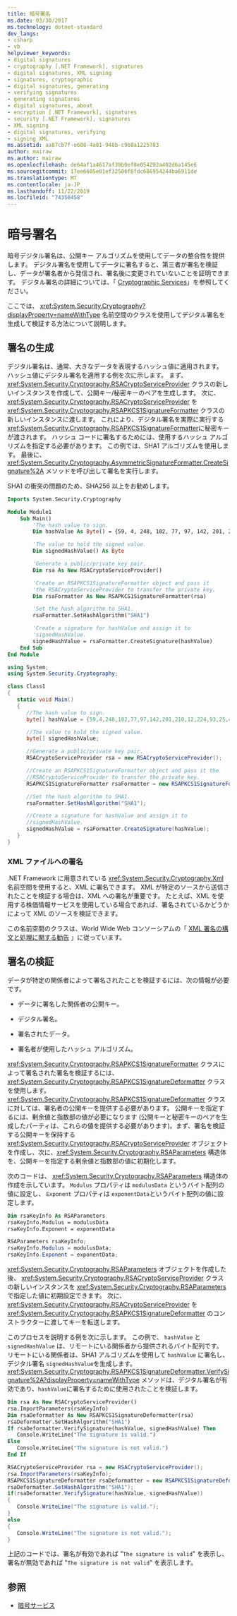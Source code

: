 ```yaml
---
title: 暗号署名
ms.date: 03/30/2017
ms.technology: dotnet-standard
dev_langs:
- csharp
- vb
helpviewer_keywords:
- digital signatures
- cryptography [.NET Framework], signatures
- digital signatures, XML signing
- signatures, cryptographic
- digital signatures, generating
- verifying signatures
- generating signatures
- digital signatures, about
- encryption [.NET Framework], signatures
- security [.NET Framework], signatures
- XML signing
- digital signatures, verifying
- signing XML
ms.assetid: aa87cb7f-e608-4a81-948b-c9b8a1225783
author: mairaw
ms.author: mairaw
ms.openlocfilehash: de64af1a4617af39b0ef8e054292a402d6a145e6
ms.sourcegitcommit: 17ee6605e01ef32506f8fdc686954244ba6911de
ms.translationtype: MT
ms.contentlocale: ja-JP
ms.lasthandoff: 11/22/2019
ms.locfileid: "74350458"
---
```

# <a name="cryptographic-signatures"></a>暗号署名

暗号デジタル署名は、公開キー アルゴリズムを使用してデータの整合性を提供します。 デジタル署名を使用してデータに署名すると、第三者が署名を検証し、データが署名者から発信され、署名後に変更されていないことを証明できます。 デジタル署名の詳細については、「 [Cryptographic Services](../../../docs/standard/security/cryptographic-services.md)」を参照してください。

ここでは、 <xref:System.Security.Cryptography?displayProperty=nameWithType> 名前空間のクラスを使用してデジタル署名を生成して検証する方法について説明します。

## <a name="generating-signatures"></a>署名の生成

デジタル署名は、通常、大きなデータを表現するハッシュ値に適用されます。 ハッシュ値にデジタル署名を適用する例を次に示します。 まず、 <xref:System.Security.Cryptography.RSACryptoServiceProvider> クラスの新しいインスタンスを作成して、公開キー/秘密キーのペアを生成します。 次に、 <xref:System.Security.Cryptography.RSACryptoServiceProvider> を <xref:System.Security.Cryptography.RSAPKCS1SignatureFormatter> クラスの新しいインスタンスに渡します。 これにより、デジタル署名を実際に実行する <xref:System.Security.Cryptography.RSAPKCS1SignatureFormatter>に秘密キーが渡されます。 ハッシュ コードに署名するためには、使用するハッシュ アルゴリズムを指定する必要があります。 この例では、SHA1 アルゴリズムを使用します。 最後に、 <xref:System.Security.Cryptography.AsymmetricSignatureFormatter.CreateSignature%2A> メソッドを呼び出して署名を実行します。

SHA1 の衝突の問題のため、SHA256 以上をお勧めします。

```vb
Imports System.Security.Cryptography

Module Module1
    Sub Main()
        'The hash value to sign.
        Dim hashValue As Byte() = {59, 4, 248, 102, 77, 97, 142, 201, 210, 12, 224, 93, 25, 41, 100, 197, 213, 134, 130, 135}

        'The value to hold the signed value.
        Dim signedHashValue() As Byte

        'Generate a public/private key pair.
        Dim rsa As New RSACryptoServiceProvider()

        'Create an RSAPKCS1SignatureFormatter object and pass it
        'the RSACryptoServiceProvider to transfer the private key.
        Dim rsaFormatter As New RSAPKCS1SignatureFormatter(rsa)

        'Set the hash algorithm to SHA1.
        rsaFormatter.SetHashAlgorithm("SHA1")

        'Create a signature for hashValue and assign it to
        'signedHashValue.
        signedHashValue = rsaFormatter.CreateSignature(hashValue)
    End Sub
End Module
```

```csharp
using System;
using System.Security.Cryptography;

class Class1
{
   static void Main()
   {
      //The hash value to sign.
      byte[] hashValue = {59,4,248,102,77,97,142,201,210,12,224,93,25,41,100,197,213,134,130,135};

      //The value to hold the signed value.
      byte[] signedHashValue;

      //Generate a public/private key pair.
      RSACryptoServiceProvider rsa = new RSACryptoServiceProvider();

      //Create an RSAPKCS1SignatureFormatter object and pass it the
      //RSACryptoServiceProvider to transfer the private key.
      RSAPKCS1SignatureFormatter rsaFormatter = new RSAPKCS1SignatureFormatter(rsa);

      //Set the hash algorithm to SHA1.
      rsaFormatter.SetHashAlgorithm("SHA1");

      //Create a signature for hashValue and assign it to
      //signedHashValue.
      signedHashValue = rsaFormatter.CreateSignature(hashValue);
   }
}
```

### <a name="signing-xml-files"></a>XML ファイルへの署名

.NET Framework に用意されている <xref:System.Security.Cryptography.Xml> 名前空間を使用すると、XML に署名できます。 XML が特定のソースから送信されたことを検証する場合は、XML への署名が重要です。 たとえば、XML を使用する株価情報サービスを使用している場合であれば、署名されているかどうかによって XML のソースを検証できます。

この名前空間のクラスは、World Wide Web コンソーシアムの「 [XML 署名の構文と処理に関する勧告](https://www.w3.org/TR/xmldsig-core/) 」に従っています。

## <a name="verifying-signatures"></a>署名の検証

データが特定の関係者によって署名されたことを検証するには、次の情報が必要です。

- データに署名した関係者の公開キー。

- デジタル署名。

- 署名されたデータ。

- 署名者が使用したハッシュ アルゴリズム。

<xref:System.Security.Cryptography.RSAPKCS1SignatureFormatter> クラスによって署名された署名を検証するには、 <xref:System.Security.Cryptography.RSAPKCS1SignatureDeformatter> クラスを使用します。 <xref:System.Security.Cryptography.RSAPKCS1SignatureDeformatter> クラスに対しては、署名者の公開キーを提供する必要があります。 公開キーを指定するには、剰余値と指数部の値が必要になります (公開キーと秘密キーのペアを生成したパーティは、これらの値を提供する必要があります)。まず、署名を検証する公開キーを保持する <xref:System.Security.Cryptography.RSACryptoServiceProvider> オブジェクトを作成し、次に、<xref:System.Security.Cryptography.RSAParameters> 構造体を、公開キーを指定する剰余値と指数部の値に初期化します。

次のコードは、 <xref:System.Security.Cryptography.RSAParameters> 構造体の作成を示しています。 `Modulus` プロパティは `modulusData` というバイト配列の値に設定し、 `Exponent` プロパティは `exponentData`というバイト配列の値に設定します。

```vb
Dim rsaKeyInfo As RSAParameters
rsaKeyInfo.Modulus = modulusData
rsaKeyInfo.Exponent = exponentData
```

```csharp
RSAParameters rsaKeyInfo;
rsaKeyInfo.Modulus = modulusData;
rsaKeyInfo.Exponent = exponentData;
```

<xref:System.Security.Cryptography.RSAParameters> オブジェクトを作成した後、 <xref:System.Security.Cryptography.RSACryptoServiceProvider> クラスの新しいインスタンスを <xref:System.Security.Cryptography.RSAParameters>で指定した値に初期設定できます。 次に、 <xref:System.Security.Cryptography.RSACryptoServiceProvider> を <xref:System.Security.Cryptography.RSAPKCS1SignatureDeformatter> のコンストラクターに渡してキーを転送します。

このプロセスを説明する例を次に示します。 この例で、 `hashValue` と `signedHashValue` は、リモートにいる関係者から提供されるバイト配列です。 リモートにいる関係者は、SHA1 アルゴリズムを使用して `hashValue` に署名し、デジタル署名 `signedHashValue`を生成します。 <xref:System.Security.Cryptography.RSAPKCS1SignatureDeformatter.VerifySignature%2A?displayProperty=nameWithType> メソッドは、デジタル署名が有効であり、`hashValue`に署名するために使用されたことを検証します。

```vb
Dim rsa As New RSACryptoServiceProvider()
rsa.ImportParameters(rsaKeyInfo)
Dim rsaDeformatter As New RSAPKCS1SignatureDeformatter(rsa)
rsaDeformatter.SetHashAlgorithm("SHA1")
If rsaDeformatter.VerifySignature(hashValue, signedHashValue) Then
   Console.WriteLine("The signature is valid.")
Else
   Console.WriteLine("The signature is not valid.")
End If
```

```csharp
RSACryptoServiceProvider rsa = new RSACryptoServiceProvider();
rsa.ImportParameters(rsaKeyInfo);
RSAPKCS1SignatureDeformatter rsaDeformatter = new RSAPKCS1SignatureDeformatter(rsa);
rsaDeformatter.SetHashAlgorithm("SHA1");
if(rsaDeformatter.VerifySignature(hashValue, signedHashValue))
{
   Console.WriteLine("The signature is valid.");
}
else
{
   Console.WriteLine("The signature is not valid.");
}
```

上記のコードでは、署名が有効であれば "`The signature is valid`" を表示し、署名が無効であれば "`The signature is not valid`" を表示します。

## <a name="see-also"></a>参照

- [暗号サービス](../../../docs/standard/security/cryptographic-services.md)
